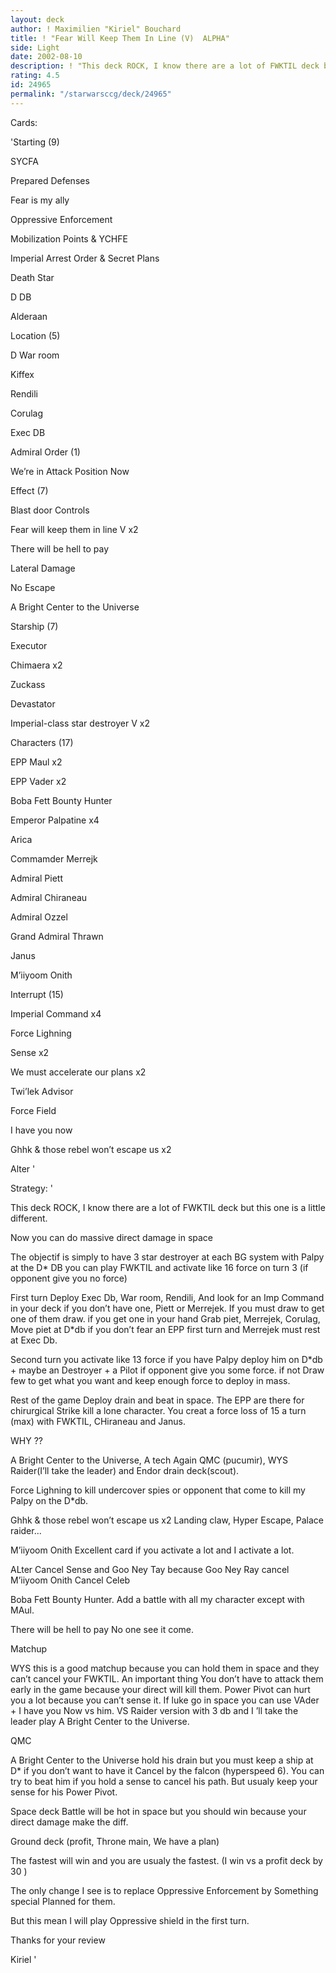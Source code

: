 ```yaml
---
layout: deck
author: ! Maximilien "Kiriel" Bouchard
title: ! "Fear Will Keep Them In Line (V)  ALPHA"
side: Light
date: 2002-08-10
description: ! "This deck ROCK, I know there are a lot of FWKTIL deck but this one is a little different. I try to make it the best it could be."
rating: 4.5
id: 24965
permalink: "/starwarsccg/deck/24965"
---
```

Cards: 

'Starting (9)

SYCFA 

Prepared Defenses

Fear is my ally

Oppressive Enforcement

Mobilization Points & YCHFE

Imperial Arrest Order & Secret Plans

Death Star

D DB

Alderaan


Location (5)

D War room

Kiffex

Rendili

Corulag

Exec DB


Admiral Order (1)

We’re in Attack Position Now


Effect (7)

Blast door Controls

Fear will keep them in line V x2

There will be hell to pay

Lateral Damage

No Escape

A Bright Center to the Universe


Starship (7)

Executor 

Chimaera x2

Zuckass

Devastator

Imperial-class star destroyer V x2


Characters (17)

EPP Maul x2

EPP Vader x2

Boba Fett Bounty Hunter 

Emperor Palpatine x4

Arica

Commamder Merrejk

Admiral Piett

Admiral Chiraneau 

Admiral Ozzel

Grand Admiral Thrawn

Janus

M’iiyoom Onith


Interrupt (15)

Imperial Command x4

Force Lighning

Sense x2

We must accelerate our plans x2

Twi’lek Advisor

Force Field

I have you now

Ghhk & those rebel won’t escape us x2

Alter '

Strategy: '

This deck ROCK, I know there are a lot of FWKTIL deck but this one is a little different.

Now you can do massive direct damage in space 


The objectif is simply to have 3 star destroyer at each BG system with Palpy at the D* DB you can play FWKTIL and activate like 16 force on turn 3 (if opponent give you no force)


First turn Deploy Exec Db, War room, Rendili, And look for an Imp Command in your deck if you don’t have one, Piett or Merrejek. If you must draw to get one of them draw. if you get one in your hand Grab piet, Merrejek, Corulag, Move piet at D*db if you don’t fear an EPP first turn and Merrejek must rest at Exec Db.


Second turn you activate like 13 force if you have Palpy deploy him on  D*db + maybe an Destroyer + a Pilot if opponent give you some force. if not Draw few to get what you want and keep enough force to deploy in mass.


Rest of the game Deploy drain and beat in space.  The EPP are there for chirurgical Strike  kill a lone character. You creat a force loss of 15 a turn (max) with FWKTIL, CHiraneau and Janus.


WHY ??

A Bright Center to the Universe, A tech Again QMC (pucumir), WYS Raider(I’ll take the leader) and Endor drain deck(scout).  


Force Lighning  to kill undercover spies or opponent that come to kill my Palpy on the D*db.


Ghhk & those rebel won’t escape us x2  Landing claw, Hyper Escape, Palace raider...  


M’iiyoom Onith Excellent card if you activate a lot and I activate a lot.


ALter  Cancel Sense and Goo Ney Tay because Goo Ney Ray cancel M’iiyoom Onith  Cancel Celeb 


Boba Fett Bounty Hunter. Add a battle with all my character except with MAul.


There will be hell to pay No one see it come.


Matchup 

WYS this is a good matchup because you can hold them in space and they can’t cancel your FWKTIL. An important thing  You don’t have to attack them early in the game because your direct will kill them.  Power Pivot can hurt you a lot because you can’t sense it. If luke go in space you can use VAder + I have you Now vs him. VS Raider version with 3 db and I ’ll take the leader play  A Bright Center to the Universe.


QMC

A Bright Center to the Universe hold his drain but you must keep a ship at D* if you don’t want to have it Cancel by the falcon (hyperspeed 6). You can try to beat him if you hold a sense to cancel his path. But usualy keep your sense for his Power Pivot.


Space deck  Battle will be hot in space but you should win because your direct damage make the diff.


Ground deck (profit, Throne main, We have a plan)

The fastest will win and you are usualy the fastest. (I win vs a profit deck by 30 ) 


The only change I see is to replace Oppressive Enforcement by Something special Planned for them. 

But this mean I will play Oppressive shield in the first turn.


Thanks for your review

Kiriel  '

